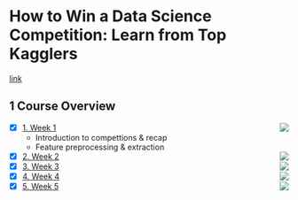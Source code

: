 # How to Win a Data Science Competition: Learn from Top Kagglers

[link](https://www.bilibili.com/video/BV1JJ411E7qU?p=1&vd_source=3a783e4a7134ff125389e6a62a843a89)

## 1 Course Overview

- [X] [1. Week 1](https://github.com/yixiaowang2001/Kaggle_Notes/edit/main/week1) <img align="right" src="https://progress-bar.dev/0">
  - Introduction to compettions & recap
  - Feature preprocessing & extraction
- [X] [2. Week 2](https://github.com/yixiaowang2001/Kaggle_Notes/edit/main/week2) <img align="right" src="https://progress-bar.dev/0">
- [X] [3. Week 3](https://github.com/yixiaowang2001/Kaggle_Notes/edit/main/week3) <img align="right" src="https://progress-bar.dev/0">
- [X] [4. Week 4](https://github.com/yixiaowang2001/Deep-Learning_Notes/tree/main/Course4) <img align="right" src="https://progress-bar.dev/0">
- [X] [5. Week 5](https://github.com/yixiaowang2001/Deep-Learning_Notes/tree/main/Course4) <img align="right" src="https://progress-bar.dev/0">
